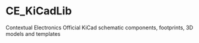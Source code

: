 # CE_KiCadLib
Contextual Electronics Official KiCad schematic components, footprints, 3D models and templates
